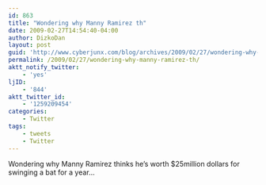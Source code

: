```yaml
---
id: 863
title: "Wondering why Manny Ramirez th"
date: 2009-02-27T14:54:40-04:00
author: DizkoDan
layout: post
guid: 'http://www.cyberjunx.com/blog/archives/2009/02/27/wondering-why-manny-ramirez-th/'
permalink: /2009/02/27/wondering-why-manny-ramirez-th/
aktt_notify_twitter:
    - 'yes'
ljID:
    - '844'
aktt_twitter_id:
    - '1259209454'
categories:
    - Twitter
tags:
    - tweets
    - Twitter
---
```


Wondering why Manny Ramirez thinks he’s worth $25million dollars for swinging a bat for a year…